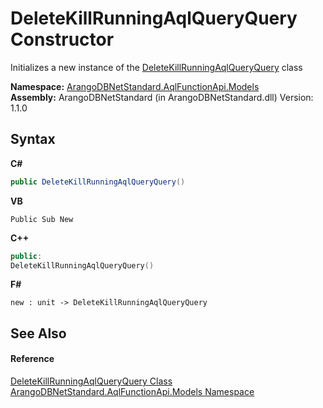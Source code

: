 # DeleteKillRunningAqlQueryQuery Constructor 
 

Initializes a new instance of the <a href="7a2d3035-3673-76f2-7d6b-303c81b0f395">DeleteKillRunningAqlQueryQuery</a> class

**Namespace:**&nbsp;<a href="e03acbe1-782e-533e-7ffe-cd51613ed54f">ArangoDBNetStandard.AqlFunctionApi.Models</a><br />**Assembly:**&nbsp;ArangoDBNetStandard (in ArangoDBNetStandard.dll) Version: 1.1.0

## Syntax

**C#**<br />
``` C#
public DeleteKillRunningAqlQueryQuery()
```

**VB**<br />
``` VB
Public Sub New
```

**C++**<br />
``` C++
public:
DeleteKillRunningAqlQueryQuery()
```

**F#**<br />
``` F#
new : unit -> DeleteKillRunningAqlQueryQuery
```


## See Also


#### Reference
<a href="7a2d3035-3673-76f2-7d6b-303c81b0f395">DeleteKillRunningAqlQueryQuery Class</a><br /><a href="e03acbe1-782e-533e-7ffe-cd51613ed54f">ArangoDBNetStandard.AqlFunctionApi.Models Namespace</a><br />